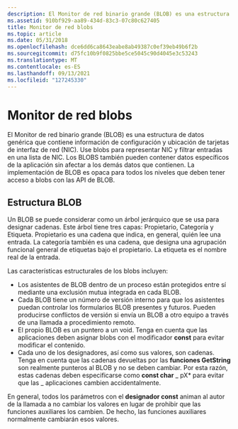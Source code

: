 ```yaml
---
description: El Monitor de red binario grande (BLOB) es una estructura de datos genérica que contiene información de configuración y ubicación de tarjetas de interfaz de red (NIC).
ms.assetid: 910bf929-aa89-434d-83c3-07c80c627405
title: Monitor de red blobs
ms.topic: article
ms.date: 05/31/2018
ms.openlocfilehash: dce6dd6ca8643eabe8ab49387c0ef39eb49b6f2b
ms.sourcegitcommit: d75fc10b9f0825bbe5ce5045c90d4045e3c53243
ms.translationtype: MT
ms.contentlocale: es-ES
ms.lasthandoff: 09/13/2021
ms.locfileid: "127245330"
---
```

# <a name="network-monitor-blobs"></a>Monitor de red blobs

El Monitor de red binario grande (BLOB) es una estructura de datos genérica que contiene información de configuración y ubicación de tarjetas de interfaz de red (NIC). Use blobs para representar NIC y filtrar entradas en una lista de NIC. Los BLOBS también pueden contener datos específicos de la aplicación sin afectar a los demás datos que contienen. La implementación de BLOB es opaca para todos los niveles que deben tener acceso a blobs con las API de BLOB.

## <a name="blob-structure"></a>Estructura BLOB

Un BLOB se puede considerar como un árbol jerárquico que se usa para designar cadenas. Este árbol tiene tres capas: Propietario, Categoría y Etiqueta. Propietario es una cadena que indica, en general, quién lee una entrada. La categoría también es una cadena, que designa una agrupación funcional general de etiquetas bajo el propietario. La etiqueta es el nombre real de la entrada.

Las características estructurales de los blobs incluyen:

-   Los asistentes de BLOB dentro de un proceso están protegidos entre sí mediante una exclusión mutua integrada en cada BLOB.
-   Cada BLOB tiene un número de versión interno para que los asistentes puedan controlar los formularios BLOB presentes y futuros. Pueden producirse conflictos de versión si envía un BLOB a otro equipo a través de una llamada a procedimiento remoto.
-   El propio BLOB es un puntero a un void. Tenga en cuenta que las aplicaciones deben asignar blobs con el modificador **const** para evitar modificar el contenido.
-   Cada uno de los designadores, así como sus valores, son cadenas. Tenga en cuenta que las cadenas devueltas por las **funciones GetString** son realmente punteros al BLOB y no se deben cambiar. Por esta razón, estas cadenas deben especificarse como **const char** _ pX* para evitar que las \_ aplicaciones cambien accidentalmente.

En general, todos los parámetros con el **designador const** animan al autor de la llamada a no cambiar los valores en lugar de prohibir que las funciones auxiliares los cambien. De hecho, las funciones auxiliares normalmente cambiarán esos valores.

 

 



